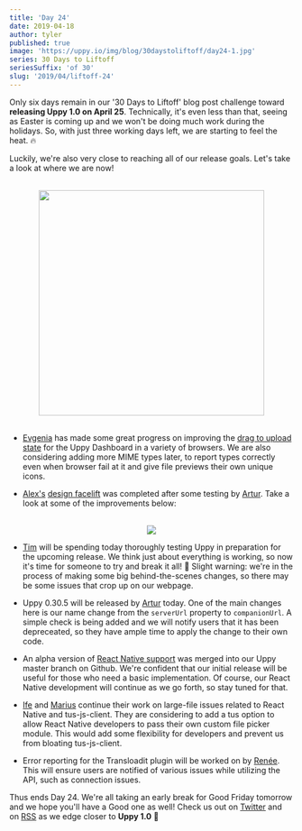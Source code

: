 ```yaml
---
title: 'Day 24'
date: 2019-04-18
author: tyler
published: true
image: 'https://uppy.io/img/blog/30daystoliftoff/day24-1.jpg'
series: 30 Days to Liftoff
seriesSuffix: 'of 30'
slug: '2019/04/liftoff-24'
---
```


Only six days remain in our '30 Days to Liftoff' blog post challenge toward
**releasing Uppy 1.0 on April 25**. Technically, it's even less than that,
seeing as Easter is coming up and we won't be doing much work during the
holidays. So, with just three working days left, we are starting to feel the
heat. :fire:

Luckily, we're also very close to reaching all of our release goals. Let's take
a look at where we are now!

<center><br /><img width="400" src="/img/blog/30daystoliftoff/day24.gif" /><br /><br /></center>

<!--truncate-->

- [Evgenia](https://github.com/lakesare) has made some great progress on
  improving the
  [drag to upload state](https://github.com/transloadit/uppy/pull/1440) for the
  Uppy Dashboard in a variety of browsers. We are also considering adding more
  MIME types later, to report types correctly even when browser fail at it and
  give file previews their own unique icons.

- [Alex's](https://github.com/nqst)
  [design facelift](https://github.com/transloadit/uppy/pull/1452) was completed
  after some testing by [Artur](https://github.com/arturi). Take a look at some
  of the improvements below:

<center><br /><img src="/img/blog/30daystoliftoff/2019-04-18-design.png" /><br /></center>

- [Tim](https://github.com/tim-kos) will be spending today thoroughly testing
  Uppy in preparation for the upcoming release. We think just about everything
  is working, so now it's time for someone to try and break it all! :hammer:
  Slight warning: we're in the process of making some big behind-the-scenes
  changes, so there may be some issues that crop up on our webpage.

- Uppy 0.30.5 will be released by [Artur](https://github.com/arturi) today. One
  of the main changes here is our name change from the `serverUrl` property to
  `companionUrl`. A simple check is being added and we will notify users that it
  has been depreceated, so they have ample time to apply the change to their own
  code.

- An alpha version of
  [React Native support](https://github.com/transloadit/uppy/pull/988) was
  merged into our Uppy master branch on Github. We're confident that our initial
  release will be useful for those who need a basic implementation. Of course,
  our React Native development will continue as we go forth, so stay tuned for
  that.

- [Ife](https://github.com/ifedapoolarewaju) and
  [Marius](https://github.com/Acconut) continue their work on large-file issues
  related to React Native and tus-js-client. They are considering to add a tus
  option to allow React Native developers to pass their own custom file picker
  module. This would add some flexibility for developers and prevent us from
  bloating tus-js-client.

- Error reporting for the Transloadit plugin will be worked on by
  [Renée](https://github.com/goto-bus-stop). This will ensure users are notified
  of various issues while utilizing the API, such as connection issues.

Thus ends Day 24. We're all taking an early break for Good Friday tomorrow and
we hope you'll have a Good one as well! Check us out on
[Twitter](https://twitter.com/uppy_io) and on [RSS](https://uppy.io/blog/atom.xml) as
we edge closer to **Uppy 1.0** :dog:
